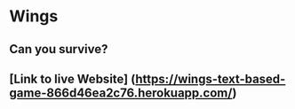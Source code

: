 # Wings
## Can you survive?

[Link to live Website] (https://wings-text-based-game-866d46ea2c76.herokuapp.com/)
---


